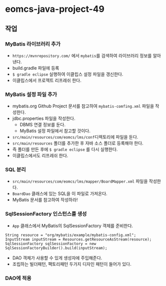 # eomcs-java-project-49

## 작업

### MyBatis 라이브러리 추가

- `https://mvnrepository.com/` 에서 `mybatis`를 검색하여 라이브러리 정보를 알아낸다.
- build.gradle 파일에 등록
- `$ gradle eclipse` 실행하여 이클립스 설정 파일을 갱신한다.
- 이클립스에서 프로젝트 리프레쉬 한다. 

### MyBatis 설정 파일 추가

- mybatis.org Github Project 문서를 참고하여 `mybatis-comfing.xml` 파일을 작성한다.
- jdbc.properties 파일을 작성한다. 
    - DBMS 연결 정보를 둔다.
    - MyBatis 설정 파일에서 참고할 것이다. 
- `src/main/resources/com/eomcs/lms/conf`디렉토리에 파일을 둔다.
- `src/main/resources` 폴더를 추가한 후 자바 소스 폴더로 등록해야 한다. 
- 즉 폴더를 만든 후에 `$ gradle eclipse` 를 다시 실행한다. 
- 이클립스에서도 리프레쉬 한다. 

### SQL 분리

- `src/main/resources/com/eomcs/lms/mapper/BoardMapper.xml` 파일을 작성한다.
- `BoardDao` 클래스에 있는 SQL을 이 파일로 가져온다. 
- MyBatis 문서를 참고하여 작성하라! 

### SqlSessionFactory 인스턴스를 생성

- `App` 클래스에서 MyBatis의 SqlSessionFactory 객체를 준비한다.
```
String resource = "org/mybatis/example/mybatis-config.xml";
InputStream inputStream = Resources.getResourceAsStream(resource);
SqlSessionFactory sqlSessionFactory = new SqlSessionFactoryBuilder().build(inputStream);
```
- DAO 객체가 사용할 수 있게 생성자에 주입해준다. 
- 조립하는 빌더패턴, 팩토리패턴 두가지 디자인 패턴이 들어가 있다. 

### DAO에 적용
